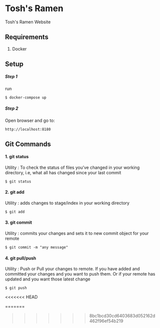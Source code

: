 # Tosh's Ramen
Tosh's Ramen Website

## Requirements
1. Docker

## Setup
##### Step 1
run 
```
$ docker-compose up
```

##### Step 2
Open browser and go to:
``` 
http://localhost:8180
```
## Git Commands
#### 1. git status
Utility : To check the status of files you’ve changed in your working directory, i.e, what all has changed since your last commit
```
$ git status
```

#### 2. git add
Utility : adds changes to stage/index in your working directory
```
$ git add
```
#### 3. git commit
Utility : commits your changes and sets it to new commit object for your remote
```
$ git commit -m "any message"
```
#### 4. git pull/push
Utility : Push or Pull your changes to remote. If you have added and committed your changes and you want to push them. Or if your remote has updated and you want those latest change
```
$ git push
```
<<<<<<< HEAD

=======
>>>>>>> 8bc1bcd30cd6403683d052162d462f96ef54b219
